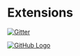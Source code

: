 # Extensions

[![Gitter](https://badges.gitter.im/Join%20Chat.svg)](https://gitter.im/ilkerhalil/Extensions?utm_source=badge&utm_medium=badge&utm_campaign=pr-badge&utm_content=badge)

[![GitHub Logo](https://ci.appveyor.com/api/projects/status/github/ilkerhalil/Extensions?branch=master&svg=true)](https://ci.appveyor.com/project/ilkerhalil/extensions/branch/master)
